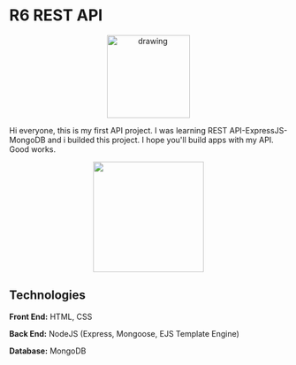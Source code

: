 # R6 REST API

<div align="center">
  <img src="https://i.hizliresim.com/vl4h13g.png" alt="drawing" width="150"/>
</div>

Hi everyone, this is my first API project. I was learning REST API-ExpressJS-MongoDB and i builded this project.
I hope you'll build apps with my API. Good works.

<div align="center">
  
  <a href="https://r6-rest-api.herokuapp.com/"><img src="https://i.hizliresim.com/a1e6h43.png" width="200"></a>
  
</div>

## Technologies

**Front End:** HTML, CSS 

**Back End:** NodeJS (Express, Mongoose, EJS Template Engine)

**Database:** MongoDB
